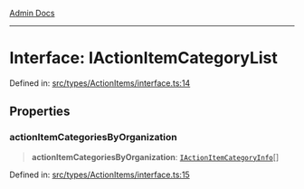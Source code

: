 [Admin Docs](/)

***

# Interface: IActionItemCategoryList

Defined in: [src/types/ActionItems/interface.ts:14](https://github.com/PalisadoesFoundation/talawa-admin/blob/main/src/types/ActionItems/interface.ts#L14)

## Properties

### actionItemCategoriesByOrganization

> **actionItemCategoriesByOrganization**: [`IActionItemCategoryInfo`](types\ActionItems\interface\README\interfaces\IActionItemCategoryInfo.md)[]

Defined in: [src/types/ActionItems/interface.ts:15](https://github.com/PalisadoesFoundation/talawa-admin/blob/main/src/types/ActionItems/interface.ts#L15)
